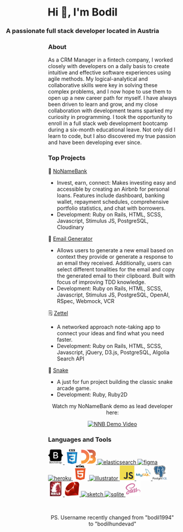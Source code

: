 <!--![](https://raw.githubusercontent.com/bodilhundevad/bodilhundevad/main/Git%20header%20bodilhundevad.gif)-->

<h1 align="center">Hi 👋, I'm Bodil</h1> 
<h3 align="center">A passionate full stack developer located in Austria</h3>

<dl><dd><dl><dd><dl><dd><dl><dd> <!--adds margin -->
<h3 align="left">About</h3>
As a CRM Manager in a fintech company, I worked closely with developers on a daily basis to create intuitive and effective software experiences using agile methods. My logical-analytical and collaborative skills were key in solving these complex problems, and I now hope to use them to open up a new career path for myself.
I have always been driven to learn and grow, and my close collaboration with development teams sparked my curiosity in programming. I took the opportunity to enroll in a full stack web development bootcamp during a six-month educational leave. Not only did I learn to code, but I also discovered my true passion and have been developing ever since.
 
<h3 align="left">Top Projects</h3>
 
💸 [NoNameBank](https://github.com/bodilhundevad/nnb)
 - Invest, earn, connect: Makes investing easy and accessible by creating an Airbnb for personal loans. Features include dashboard, banking wallet, repayment schedules, comprehensive portfolio statistics, and chat with borrowers.
 - Development: Ruby on Rails, HTML, SCSS, Javascript, Stimulus JS, PostgreSQL, Cloudinary
 
📧 [Email Generator](https://github.com/bodilhundevad/openai-email-responder)
- Allows users to generate a new email based on context they provide or generate a response to an email they received. Additionally, users can select different tonalities for the email and copy the generated email to their clipboard. Built with focus of improving TDD knowledge.
- Development: Ruby on Rails, HTML, SCSS, Javascript, Stimulus JS, PostgreSQL, OpenAI, RSpec, Webmock, VCR

 
🗒️ [Zettel](https://github.com/bodilhundevad/zettel)
- A networked approach note-taking app to connect your ideas and find what you need faster. 
- Development: Ruby on Rails, HTML, SCSS, Javascript, jQuery, D3.js, PostgreSQL, Algolia Search API

 🐍 [Snake](https://github.com/bodilhundevad/snake)
- A just for fun project building the classic snake arcade game.
- Development: Ruby, Ruby2D

<p align="center">Watch my NoNameBank demo as lead developer here:</p> 
 
<p align="center"><a href="https://youtu.be/398uwgl9FXM?t=447" target="blank"><img width="50%" src="https://i.postimg.cc/k51yk72d/NNB-Demo-Video.png" alt="NNB Demo Video"  /></a></p>

 <!--
<h3 align="left">Connect with me:</h3>
<p align="left">
<a href="https://linkedin.com/in/bodil-hundevad" target="blank"><img align="center" src="https://raw.githubusercontent.com/rahuldkjain/github-profile-readme-generator/master/src/images/icons/Social/linked-in-alt.svg" alt="linkedin" height="30" width="40" /></a>
</p>-->

<h3 align="left">Languages and Tools</h3>
<p align="left"> <a href="https://getbootstrap.com" target="_blank" rel="noreferrer"> <img src="https://raw.githubusercontent.com/devicons/devicon/master/icons/bootstrap/bootstrap-plain-wordmark.svg" alt="bootstrap" width="40" height="40"/> </a> <a href="https://www.w3schools.com/css/" target="_blank" rel="noreferrer"> <img src="https://raw.githubusercontent.com/devicons/devicon/master/icons/css3/css3-original-wordmark.svg" alt="css3" width="40" height="40"/> </a> <a href="https://d3js.org/" target="_blank" rel="noreferrer"> <img src="https://raw.githubusercontent.com/devicons/devicon/master/icons/d3js/d3js-original.svg" alt="d3js" width="40" height="40"/> </a> <a href="https://www.elastic.co" target="_blank" rel="noreferrer"> <img src="https://www.vectorlogo.zone/logos/elastic/elastic-icon.svg" alt="elasticsearch" width="40" height="40"/> </a> <a href="https://www.figma.com/" target="_blank" rel="noreferrer"> <img src="https://www.vectorlogo.zone/logos/figma/figma-icon.svg" alt="figma" width="40" height="40"/> </a> <a href="https://heroku.com" target="_blank" rel="noreferrer"> <img src="https://www.vectorlogo.zone/logos/heroku/heroku-icon.svg" alt="heroku" width="40" height="40"/> </a> <a href="https://www.w3.org/html/" target="_blank" rel="noreferrer"> <img src="https://raw.githubusercontent.com/devicons/devicon/master/icons/html5/html5-original-wordmark.svg" alt="html5" width="40" height="40"/> </a> <a href="https://www.adobe.com/in/products/illustrator.html" target="_blank" rel="noreferrer"> <img src="https://www.vectorlogo.zone/logos/adobe_illustrator/adobe_illustrator-icon.svg" alt="illustrator" width="40" height="40"/> </a> <a href="https://developer.mozilla.org/en-US/docs/Web/JavaScript" target="_blank" rel="noreferrer"> <img src="https://raw.githubusercontent.com/devicons/devicon/master/icons/javascript/javascript-original.svg" alt="javascript" width="40" height="40"/> </a> <a href="https://www.mysql.com/" target="_blank" rel="noreferrer"> <img src="https://raw.githubusercontent.com/devicons/devicon/master/icons/mysql/mysql-original-wordmark.svg" alt="mysql" width="40" height="40"/> </a> <a href="https://www.postgresql.org" target="_blank" rel="noreferrer"> <img src="https://raw.githubusercontent.com/devicons/devicon/master/icons/postgresql/postgresql-original-wordmark.svg" alt="postgresql" width="40" height="40"/> </a> <a href="https://rubyonrails.org" target="_blank" rel="noreferrer"> <img src="https://raw.githubusercontent.com/devicons/devicon/master/icons/rails/rails-original-wordmark.svg" alt="rails" width="40" height="40"/> </a> <a href="https://www.ruby-lang.org/en/" target="_blank" rel="noreferrer"> <img src="https://raw.githubusercontent.com/devicons/devicon/master/icons/ruby/ruby-original.svg" alt="ruby" width="40" height="40"/> </a> <a href="https://www.sketch.com/" target="_blank" rel="noreferrer"> <img src="https://www.vectorlogo.zone/logos/sketchapp/sketchapp-icon.svg" alt="sketch" width="40" height="40"/> </a> <a href="https://www.sqlite.org/" target="_blank" rel="noreferrer"> <img src="https://www.vectorlogo.zone/logos/sqlite/sqlite-icon.svg" alt="sqlite" width="40" height="40"/> </a> <a href="https://sass-lang.com" target="_blank" rel="noreferrer"> <img src="https://raw.githubusercontent.com/devicons/devicon/master/icons/sass/sass-original.svg" alt="sass" width="40" height="40"/> </a></p><br>
<p align="center">PS. Username recently changed from "bodil1994" to "bodilhundevad"</p>
</dd></dl></dd></dl></dd></dl></dd></dl>
